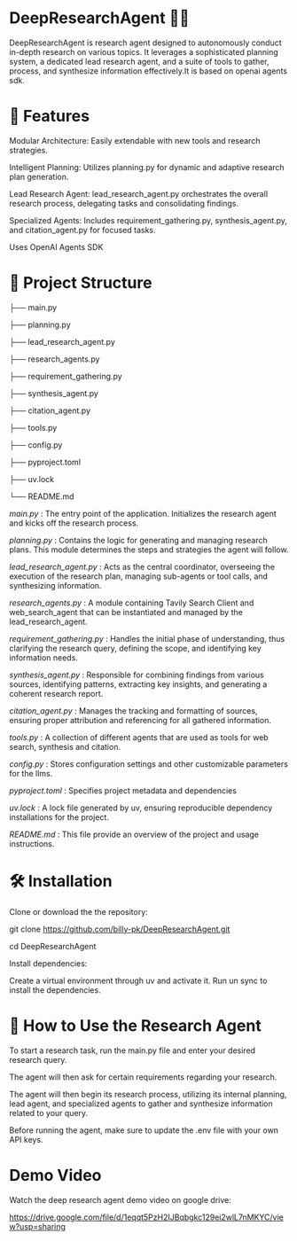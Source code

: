 # DeepResearchAgent 🕵️‍♂️
DeepResearchAgent is research agent designed to autonomously conduct in-depth research on various topics. It leverages a sophisticated planning system, a dedicated lead research agent, and a suite of tools to gather, process, and synthesize information effectively.It is based on openai agents sdk.

# 🚀 Features
Modular Architecture:  Easily extendable with new tools and research strategies.

Intelligent Planning:  Utilizes planning.py for dynamic and adaptive research plan generation.

Lead Research Agent:  lead_research_agent.py orchestrates the overall research process, delegating tasks and consolidating findings.

Specialized Agents: Includes requirement_gathering.py, synthesis_agent.py, and citation_agent.py for focused tasks.

Uses OpenAI Agents SDK

# 📂 Project Structure

├── main.py

├── planning.py

├── lead_research_agent.py

├── research_agents.py

├── requirement_gathering.py

├── synthesis_agent.py

├── citation_agent.py

├── tools.py

├── config.py

├── pyproject.toml

├── uv.lock

└── README.md

*main.py* : The entry point of the application. Initializes the research agent and kicks off the research process.

*planning.py* : Contains the logic for generating and managing research plans. This module determines the steps and strategies the agent will follow.

*lead_research_agent.py* : Acts as the central coordinator, overseeing the execution of the research plan, managing sub-agents or tool calls, and synthesizing information.

*research_agents.py* : A module containing Tavily Search Client and web_search_agent that can be instantiated and managed by the lead_research_agent.

*requirement_gathering.py* :  Handles the initial phase of understanding, thus clarifying the research query, defining the scope, and identifying key information needs.

*synthesis_agent.py* : Responsible for combining findings from various sources, identifying patterns, extracting key insights, and generating a coherent research report.

*citation_agent.py* : Manages the tracking and formatting of sources, ensuring proper attribution and referencing for all gathered information.

*tools.py* : A collection of different agents that are used as tools for  web search, synthesis and citation.

*config.py* : Stores configuration settings and other customizable parameters for the llms.

*pyproject.toml* : Specifies project metadata and dependencies

*uv.lock* : A lock file generated by uv, ensuring reproducible dependency installations for the project.

*README.md* : This file provide an overview of the project and usage instructions.

# 🛠️ Installation
Clone or download the the repository:

git clone https://github.com/billy-pk/DeepResearchAgent.git

cd DeepResearchAgent

Install dependencies:

Create a virtual environment through uv and activate it. Run un sync to install the dependencies.

# 🚀 How to Use the Research Agent

To start a research task, run the main.py file and enter your desired research query.

The agent will then ask for certain requirements regarding your research.

The agent will then begin its research process, utilizing its internal planning, lead agent, and specialized agents to gather and synthesize information related to your query.

Before running the agent, make sure to update the .env file with your own API keys.

# Demo Video

Watch the deep research agent demo video on google drive:

https://drive.google.com/file/d/1eqqt5PzH2IJBqbgkc129ei2wlL7nMKYC/view?usp=sharing
